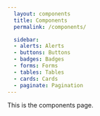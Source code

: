 ```yaml
---
  layout: components
  title: Components
  permalink: /components/

  sidebar:
  - alerts: Alerts
  - buttons: Buttons
  - badges: Badges
  - forms: Forms
  - tables: Tables
  - cards: Cards
  - paginate: Pagination
---
```


This is the components page.
